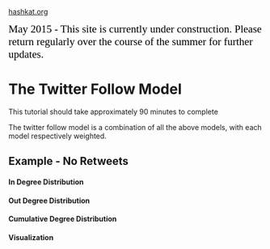 [hashkat.org](http://hashkat.org)

<span style="color:black; font-family:Georgia; font-size:1.5em;">May 2015 - This site is currently under construction. Please return regularly over the course of the summer for further updates. </span>

# The Twitter Follow Model

This tutorial should take approximately 90 minutes to complete

The twitter follow model is a combination of all the above models, with each model respectively weighted.

## Example - No Retweets



#### In Degree Distribution



#### Out Degree Distribution



#### Cumulative Degree Distribution 



#### Visualization



